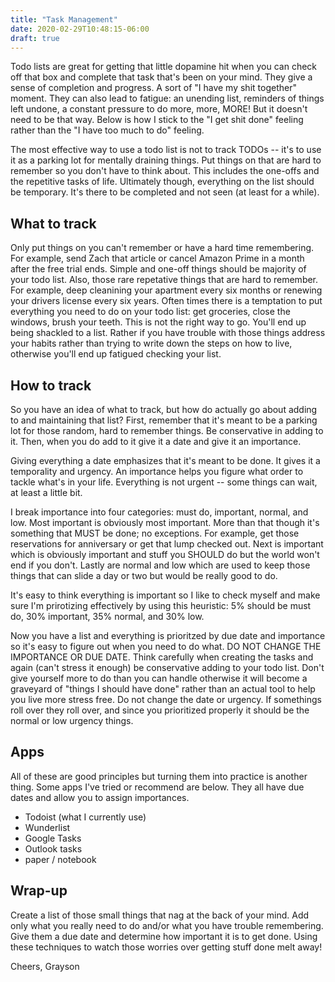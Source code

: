 ```yaml
---
title: "Task Management"
date: 2020-02-29T10:48:15-06:00
draft: true
---
```


Todo lists are great for getting that little dopamine hit when you can check off that box and complete that task that's been on your mind. They give a sense of completion and progress. A sort of "I have my shit together" moment. They can also lead to fatigue: an unending list, reminders of things left undone, a constant pressure to do more, more, MORE! But it doesn't need to be that way. Below is how I stick to the "I get shit done" feeling rather than the "I have too much to do" feeling.

The most effective way to use a todo list is not to track TODOs -- it's to use it as a parking lot for mentally draining things. Put things on that are hard to remember so you don't have to think about. This includes the one-offs and the repetitive tasks of life. Ultimately though, everything on the list should be temporary. It's there to be completed and not seen (at least for a while).


## What to track
Only put things on you can't remember or have a hard time remembering. For example, send Zach that article or cancel Amazon Prime in a month after the free trial ends. Simple and one-off things should be majority of your todo list. Also, those rare repetative things that are hard to remember. For example, deep cleanining your apartment every six months or renewing your drivers license every six years. Often times there is a temptation to put everything you need to do on your todo list: get groceries, close the windows, brush your teeth. This is not the right way to go. You'll end up being shackled to a list. Rather if you have trouble with those things address your habits rather than trying to write down the steps on how to live, otherwise you'll end up fatigued checking your list.

## How to track
So you have an idea of what to track, but how do actually go about adding to and maintaining that list? First, remember that it's meant to be a parking lot for those random, hard to remember things. Be conservative in adding to it. Then, when you do add to it give it a date and give it an importance.

Giving everything a date emphasizes that it's meant to be done. It gives it a temporality and urgency. An importance helps you figure what order to tackle what's in your life. Everything is not urgent -- some things can wait, at least a little bit. 

I break importance into four categories: must do, important, normal, and low. Most important is obviously most important. More than that though it's something that MUST be done; no exceptions. For example, get those reservations for anniversary or get that lump checked out. Next is important which is obviously important and stuff you SHOULD do but the world won't end if you don't. Lastly are normal and low which are used to keep those things that can slide a day or two but would be really good to do.

It's easy to think everything is important so I like to check myself and make sure I'm prirotizing effectively by using this heuristic: 5% should be must do, 30% important, 35% normal, and 30% low.

Now you have a list and everything is prioritzed by due date and importance so it's easy to figure out when you need to do what. DO NOT CHANGE THE IMPORTANCE OR DUE DATE. Think carefully when creating the tasks and again (can't stress it enough) be conservative adding to your todo list. Don't give yourself more to do than you can handle otherwise it will become a graveyard of "things I should have done" rather than an actual tool to help you live more stress free. Do not change the date or urgency. If somethings roll over they roll over, and since you prioritized properly it should be the normal or low urgency things.

## Apps
All of these are good principles but turning them into practice is another thing. Some apps I've tried or recommend are below. They all have due dates and allow you to assign importances.
- Todoist (what I currently use)
- Wunderlist
- Google Tasks
- Outlook tasks
- paper / notebook

## Wrap-up
Create a list of those small things that nag at the back of your mind. Add only what you really need to do and/or what you have trouble remembering. Give them a due date and determine how important it is to get done. Using these techniques to watch those worries over getting stuff done melt away!

Cheers,
Grayson


